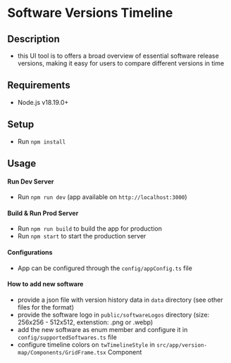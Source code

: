 # Software Versions Timeline

## Description
- this UI tool is to offers a broad overview of essential software release versions, making it easy for users to compare different versions in time

## Requirements
 - Node.js v18.19.0+

## Setup
  - Run `npm install`

## Usage
#### Run Dev Server
  - Run `npm run dev` (app available on `http://localhost:3000`)
#### Build & Run Prod Server
  - Run `npm run build` to build the app for production
  - Run `npm start` to start the production server
#### Configurations
  - App can be configured through the `config/appConfig.ts` file
#### How to add new software
- provide a json file with version history data in `data` directory (see other files for the format)
- provide the software logo in `public/softwareLogos` directory (size: 256x256 - 512x512, extenstion: .png or .webp) 
- add the new software as enum member and configure it in `config/supportedSoftwares.ts` file
- configure timeline colors on `twTimelineStyle` in `src/app/version-map/Components/GridFrame.tsx` Component
